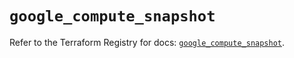 # `google_compute_snapshot`

Refer to the Terraform Registry for docs: [`google_compute_snapshot`](https://registry.terraform.io/providers/hashicorp/google/5.23.0/docs/resources/compute_snapshot).
